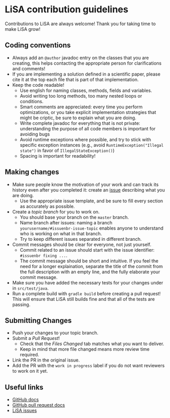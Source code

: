 # LiSA contribution guidelines #

Contributions to LiSA are always welcome! Thank you for taking time to make LiSA grow!

## Coding conventions ##

+ Always add an `@author` javadoc entry on the classes that you are creating, this helps contacting the appropriate person for clarifications and comments!
+ If you are implementing a solution defined in a scientific paper, please cite it at the top each file that is part of that implementation.
+ Keep the code readable!
	+ Use english for naming classes, methods, fields and variables.
	+ Avoid writing too long methods, too many nested loops or conditions.
	+ Smart comments are appreciated: every time you perform optimizations, or you take explicit implementation strategies that might be criptic, be sure to explain what you are doing.
	+ Write complete javadoc for everything that is not private: understanding the purpose of all code members is important for avoiding bugs
	+ Avoid runtime exceptions where possible, and try to stick with specific exception instances (e.g., avoid `RuntimeException("Illegal state")` in favor of `IllegalStateException()`)
	+ Spacing is important for readability!

## Making changes ##

+ Make sure people know the motivation of your work and can track its history even after you completed it: create an [issue][issues] describing what you are doing.
	+ Use the appropriate issue template, and be sure to fill every section as accurately as possible.
+ Create a _topic branch_ for you to work on.
	+ You should base your branch on the `master` branch.
	+ Name branch after issues: naming a branch `yourusername/#issuenbr-issue-topic` enables anyone to understand who is working on what in that branch.
	+ Try to keep different issues separated in different branch.
+ Commit messages should be clear for everyone, not just yourself.
	+ Commit related to an issue should start with the issue identifier: `#issuenbr fixing ...`.
	+ The commit message should be short and intuitive. If you feel the need for a longer explaination, separate the title of the commit from the full description with an empty line, and the fully elaborate your commit message.
+ Make sure you have added the necessary tests for your changes under in `src/test/java`.
+ Run a complete build with `gradle build` before creating a pull request! This will ensure that LiSA still builds fine and that all of the tests are passing.

## Submitting Changes ##

+ Push your changes to your topic branch.
+ Submit a _Pull Request_!
  + Check that the _Files Changed_ tab matches what you want to deliver.
  + Keep in mind that more file changed means more review time required.
+ Link the PR in the original issue.
+ Add the PR with the `work in progress` label if you do not want reviewers to work on it yet.

## Useful links ##

+ [GitHub docs](https://help.github.com/)
+ [GitHub pull request docs](https://help.github.com/articles/creating-a-pull-request/)
+ [LiSA issues][issues]

[issues]:https://github.com/UniVE-SSV/lisa/issues 